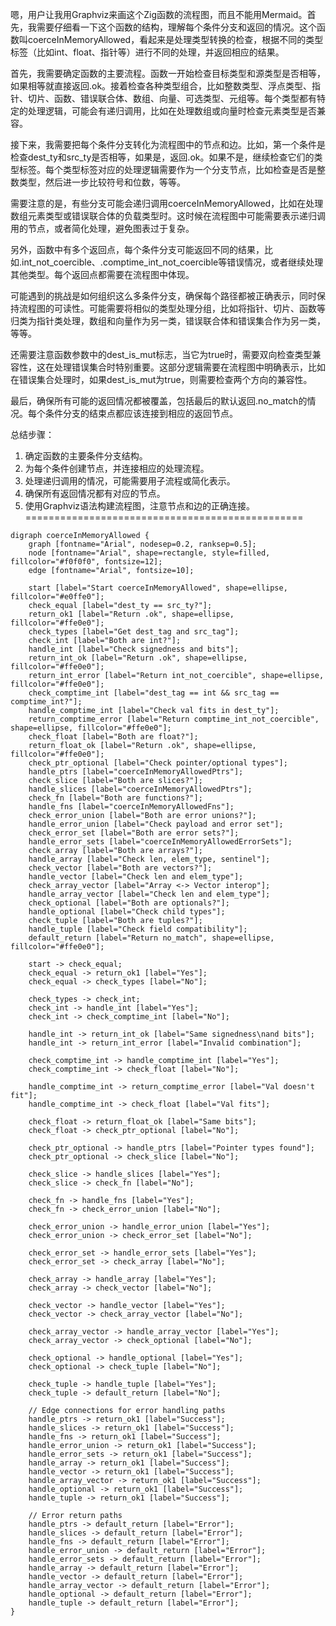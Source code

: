 嗯，用户让我用Graphviz来画这个Zig函数的流程图，而且不能用Mermaid。首先，我需要仔细看一下这个函数的结构，理解每个条件分支和返回的情况。这个函数叫coerceInMemoryAllowed，看起来是处理类型转换的检查，根据不同的类型标签（比如int、float、指针等）进行不同的处理，并返回相应的结果。

首先，我需要确定函数的主要流程。函数一开始检查目标类型和源类型是否相等，如果相等就直接返回.ok。接着检查各种类型组合，比如整数类型、浮点类型、指针、切片、函数、错误联合体、数组、向量、可选类型、元组等。每个类型都有特定的处理逻辑，可能会有递归调用，比如在处理数组或向量时检查元素类型是否兼容。

接下来，我需要把每个条件分支转化为流程图中的节点和边。比如，第一个条件是检查dest_ty和src_ty是否相等，如果是，返回.ok。如果不是，继续检查它们的类型标签。每个类型标签对应的处理逻辑需要作为一个分支节点，比如检查是否是整数类型，然后进一步比较符号和位数，等等。

需要注意的是，有些分支可能会递归调用coerceInMemoryAllowed，比如在处理数组元素类型或错误联合体的负载类型时。这时候在流程图中可能需要表示递归调用的节点，或者简化处理，避免图表过于复杂。

另外，函数中有多个返回点，每个条件分支可能返回不同的结果，比如.int_not_coercible、.comptime_int_not_coercible等错误情况，或者继续处理其他类型。每个返回点都需要在流程图中体现。

可能遇到的挑战是如何组织这么多条件分支，确保每个路径都被正确表示，同时保持流程图的可读性。可能需要将相似的类型处理分组，比如将指针、切片、函数等归类为指针类处理，数组和向量作为另一类，错误联合体和错误集合作为另一类，等等。

还需要注意函数参数中的dest_is_mut标志，当它为true时，需要双向检查类型兼容性，这在处理错误集合时特别重要。这部分逻辑需要在流程图中明确表示，比如在错误集合处理时，如果dest_is_mut为true，则需要检查两个方向的兼容性。

最后，确保所有可能的返回情况都被覆盖，包括最后的默认返回.no_match的情况。每个条件分支的结束点都应该连接到相应的返回节点。

总结步骤：
1. 确定函数的主要条件分支结构。
2. 为每个条件创建节点，并连接相应的处理流程。
3. 处理递归调用的情况，可能需要用子流程或简化表示。
4. 确保所有返回情况都有对应的节点。
5. 使用Graphviz语法构建流程图，注意节点和边的正确连接。
================================================
```graphviz
digraph coerceInMemoryAllowed {
    graph [fontname="Arial", nodesep=0.2, ranksep=0.5];
    node [fontname="Arial", shape=rectangle, style=filled, fillcolor="#f0f0f0", fontsize=12];
    edge [fontname="Arial", fontsize=10];

    start [label="Start coerceInMemoryAllowed", shape=ellipse, fillcolor="#e0ffe0"];
    check_equal [label="dest_ty == src_ty?"];
    return_ok1 [label="Return .ok", shape=ellipse, fillcolor="#ffe0e0"];
    check_types [label="Get dest_tag and src_tag"];
    check_int [label="Both are int?"];
    handle_int [label="Check signedness and bits"];
    return_int_ok [label="Return .ok", shape=ellipse, fillcolor="#ffe0e0"];
    return_int_error [label="Return int_not_coercible", shape=ellipse, fillcolor="#ffe0e0"];
    check_comptime_int [label="dest_tag == int && src_tag == comptime_int?"];
    handle_comptime_int [label="Check val fits in dest_ty"];
    return_comptime_error [label="Return comptime_int_not_coercible", shape=ellipse, fillcolor="#ffe0e0"];
    check_float [label="Both are float?"];
    return_float_ok [label="Return .ok", shape=ellipse, fillcolor="#ffe0e0"];
    check_ptr_optional [label="Check pointer/optional types"];
    handle_ptrs [label="coerceInMemoryAllowedPtrs"];
    check_slice [label="Both are slices?"];
    handle_slices [label="coerceInMemoryAllowedPtrs"];
    check_fn [label="Both are functions?"];
    handle_fns [label="coerceInMemoryAllowedFns"];
    check_error_union [label="Both are error unions?"];
    handle_error_union [label="Check payload and error set"];
    check_error_set [label="Both are error sets?"];
    handle_error_sets [label="coerceInMemoryAllowedErrorSets"];
    check_array [label="Both are arrays?"];
    handle_array [label="Check len, elem_type, sentinel"];
    check_vector [label="Both are vectors?"];
    handle_vector [label="Check len and elem_type"];
    check_array_vector [label="Array <-> Vector interop"];
    handle_array_vector [label="Check len and elem_type"];
    check_optional [label="Both are optionals?"];
    handle_optional [label="Check child types"];
    check_tuple [label="Both are tuples?"];
    handle_tuple [label="Check field compatibility"];
    default_return [label="Return no_match", shape=ellipse, fillcolor="#ffe0e0"];

    start -> check_equal;
    check_equal -> return_ok1 [label="Yes"];
    check_equal -> check_types [label="No"];

    check_types -> check_int;
    check_int -> handle_int [label="Yes"];
    check_int -> check_comptime_int [label="No"];

    handle_int -> return_int_ok [label="Same signedness\nand bits"];
    handle_int -> return_int_error [label="Invalid combination"];

    check_comptime_int -> handle_comptime_int [label="Yes"];
    check_comptime_int -> check_float [label="No"];

    handle_comptime_int -> return_comptime_error [label="Val doesn't fit"];
    handle_comptime_int -> check_float [label="Val fits"];

    check_float -> return_float_ok [label="Same bits"];
    check_float -> check_ptr_optional [label="No"];

    check_ptr_optional -> handle_ptrs [label="Pointer types found"];
    check_ptr_optional -> check_slice [label="No"];

    check_slice -> handle_slices [label="Yes"];
    check_slice -> check_fn [label="No"];

    check_fn -> handle_fns [label="Yes"];
    check_fn -> check_error_union [label="No"];

    check_error_union -> handle_error_union [label="Yes"];
    check_error_union -> check_error_set [label="No"];

    check_error_set -> handle_error_sets [label="Yes"];
    check_error_set -> check_array [label="No"];

    check_array -> handle_array [label="Yes"];
    check_array -> check_vector [label="No"];

    check_vector -> handle_vector [label="Yes"];
    check_vector -> check_array_vector [label="No"];

    check_array_vector -> handle_array_vector [label="Yes"];
    check_array_vector -> check_optional [label="No"];

    check_optional -> handle_optional [label="Yes"];
    check_optional -> check_tuple [label="No"];

    check_tuple -> handle_tuple [label="Yes"];
    check_tuple -> default_return [label="No"];

    // Edge connections for error handling paths
    handle_ptrs -> return_ok1 [label="Success"];
    handle_slices -> return_ok1 [label="Success"];
    handle_fns -> return_ok1 [label="Success"];
    handle_error_union -> return_ok1 [label="Success"];
    handle_error_sets -> return_ok1 [label="Success"];
    handle_array -> return_ok1 [label="Success"];
    handle_vector -> return_ok1 [label="Success"];
    handle_array_vector -> return_ok1 [label="Success"];
    handle_optional -> return_ok1 [label="Success"];
    handle_tuple -> return_ok1 [label="Success"];

    // Error return paths
    handle_ptrs -> default_return [label="Error"];
    handle_slices -> default_return [label="Error"];
    handle_fns -> default_return [label="Error"];
    handle_error_union -> default_return [label="Error"];
    handle_error_sets -> default_return [label="Error"];
    handle_array -> default_return [label="Error"];
    handle_vector -> default_return [label="Error"];
    handle_array_vector -> default_return [label="Error"];
    handle_optional -> default_return [label="Error"];
    handle_tuple -> default_return [label="Error"];
}
```